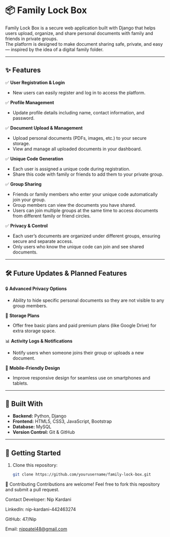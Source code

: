 # 📦 Family Lock Box

Family Lock Box is a secure web application built with Django that helps users upload, organize, and share personal documents with family and friends in private groups.  
The platform is designed to make document sharing safe, private, and easy — inspired by the idea of a digital family folder.

---

## ✨ Features

✅ **User Registration & Login**  
- New users can easily register and log in to access the platform.

✅ **Profile Management**  
- Update profile details including name, contact information, and password.

✅ **Document Upload & Management**  
- Upload personal documents (PDFs, images, etc.) to your secure storage.
- View and manage all uploaded documents in your dashboard.

✅ **Unique Code Generation**  
- Each user is assigned a unique code during registration.
- Share this code with family or friends to add them to your private group.

✅ **Group Sharing**  
- Friends or family members who enter your unique code automatically join your group.
- Group members can view the documents you have shared.
- Users can join multiple groups at the same time to access documents from different family or friend circles.

✅ **Privacy & Control**  
- Each user’s documents are organized under different groups, ensuring secure and separate access.
- Only users who know the unique code can join and see shared documents.

---

## 🛠 Future Updates & Planned Features

🔒 **Advanced Privacy Options**  
- Ability to hide specific personal documents so they are not visible to any group members.

💾 **Storage Plans**  
- Offer free basic plans and paid premium plans (like Google Drive) for extra storage space.

📊 **Activity Logs & Notifications**  
- Notify users when someone joins their group or uploads a new document.

📱 **Mobile-Friendly Design**  
- Improve responsive design for seamless use on smartphones and tablets.

---

## 🧰 Built With

- **Backend:** Python, Django  
- **Frontend:** HTML5, CSS3, JavaScript, Bootstrap  
- **Database:** MySQL  
- **Version Control:** Git & GitHub

---

## 🚀 Getting Started

1. Clone this repository:
   ```bash
   git clone https://github.com/yourusername/family-lock-box.git
🤝 Contributing
Contributions are welcome! Feel free to fork this repository and submit a pull request.

Contact
Developer: Nip Kardani

LinkedIn: nip-kardani-442463274

GitHub: 47/Nip

Email: nippatel48@gmail.com
